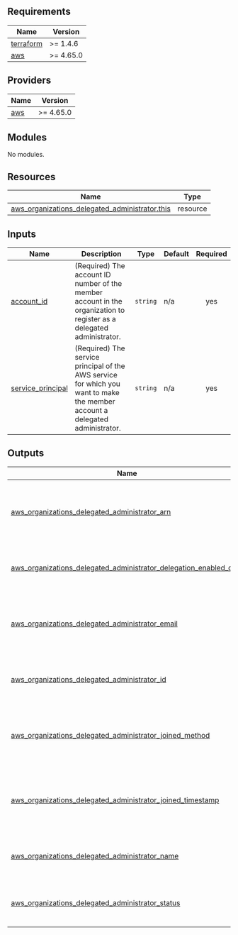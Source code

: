 <!-- BEGIN_TF_DOCS -->
## Requirements

| Name | Version |
|------|---------|
| <a name="requirement_terraform"></a> [terraform](#requirement\_terraform) | >= 1.4.6 |
| <a name="requirement_aws"></a> [aws](#requirement\_aws) | >= 4.65.0 |

## Providers

| Name | Version |
|------|---------|
| <a name="provider_aws"></a> [aws](#provider\_aws) | >= 4.65.0 |

## Modules

No modules.

## Resources

| Name | Type |
|------|------|
| [aws_organizations_delegated_administrator.this](https://registry.terraform.io/providers/hashicorp/aws/latest/docs/resources/organizations_delegated_administrator) | resource |

## Inputs

| Name | Description | Type | Default | Required |
|------|-------------|------|---------|:--------:|
| <a name="input_account_id"></a> [account\_id](#input\_account\_id) | (Required) The account ID number of the member account in the organization to register as a delegated administrator. | `string` | n/a | yes |
| <a name="input_service_principal"></a> [service\_principal](#input\_service\_principal) | (Required) The service principal of the AWS service for which you want to make the member account a delegated administrator. | `string` | n/a | yes |

## Outputs

| Name | Description |
|------|-------------|
| <a name="output_aws_organizations_delegated_administrator_arn"></a> [aws\_organizations\_delegated\_administrator\_arn](#output\_aws\_organizations\_delegated\_administrator\_arn) | The Amazon Resource Name (ARN) of the delegated administrator's account. |
| <a name="output_aws_organizations_delegated_administrator_delegation_enabled_date"></a> [aws\_organizations\_delegated\_administrator\_delegation\_enabled\_date](#output\_aws\_organizations\_delegated\_administrator\_delegation\_enabled\_date) | The date when the account was made a delegated administrator. |
| <a name="output_aws_organizations_delegated_administrator_email"></a> [aws\_organizations\_delegated\_administrator\_email](#output\_aws\_organizations\_delegated\_administrator\_email) | The email address that is associated with the delegated administrator's AWS account. |
| <a name="output_aws_organizations_delegated_administrator_id"></a> [aws\_organizations\_delegated\_administrator\_id](#output\_aws\_organizations\_delegated\_administrator\_id) | The unique identifier (ID) of the delegated administrator. |
| <a name="output_aws_organizations_delegated_administrator_joined_method"></a> [aws\_organizations\_delegated\_administrator\_joined\_method](#output\_aws\_organizations\_delegated\_administrator\_joined\_method) | The method by which the delegated administrator's account joined the organization. |
| <a name="output_aws_organizations_delegated_administrator_joined_timestamp"></a> [aws\_organizations\_delegated\_administrator\_joined\_timestamp](#output\_aws\_organizations\_delegated\_administrator\_joined\_timestamp) | The date when the delegated administrator's account became a part of the organization. |
| <a name="output_aws_organizations_delegated_administrator_name"></a> [aws\_organizations\_delegated\_administrator\_name](#output\_aws\_organizations\_delegated\_administrator\_name) | The friendly name of the delegated administrator's account. |
| <a name="output_aws_organizations_delegated_administrator_status"></a> [aws\_organizations\_delegated\_administrator\_status](#output\_aws\_organizations\_delegated\_administrator\_status) | The status of the delegated administrator's account in the organization. |
<!-- END_TF_DOCS -->